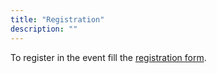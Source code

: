```yaml
---
title: "Registration"
description: ""
---
```


To register in the event fill the [registration form](https://forms.gle/22FFzBZT4Jf5oqzt9).